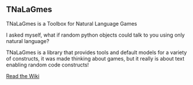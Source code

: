 ## TNaLaGmes

TNaLaGmes is a Toolbox for Natural Language Games

I asked myself, what if random python objects could talk to you using only natural language?

TNaLaGmes is a library that provides tools and default models for a variety of constructs, it was made thinking about games, but it really is about text enabling random code constructs!


[Read the Wiki](https://github.com/JarbasAl/TNaLaGmes/wiki)

